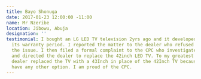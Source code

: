 ```yaml
---
title: Bayo Shonuga
date: 2017-01-23 12:00:00 -11:00
name: Mr Nzeribe
location: Jibowu, Abuja
designation: ''
testimonial: I bought an LG LED TV television 2yrs ago and it developed a fault during
  its warranty period. I reported the matter to the dealer who refused to address
  the issue. I then filed a formal complaint to the CPC who investigated the matter
  and directed the dealer to replace the 42inch LED TV. To my greatest surprise, the
  dealer replaced the TV with a 43Inch in place of the 42Inch TV because they didnt
  have any other option. I am proud of the CPC.
---
```



